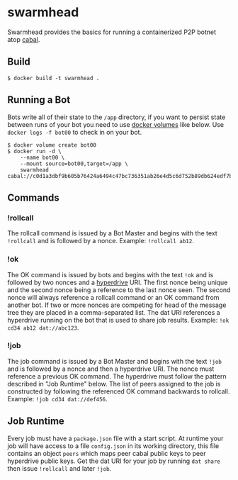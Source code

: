 # swarmhead
Swarmhead provides the basics for running a containerized P2P botnet atop [cabal](https://cabal.chat/).

## Build
```
$ docker build -t swarmhead .
```

## Running a Bot
Bots write all of their state to the `/app` directory, if you want to persist state between runs of your bot you need to use [docker volumes](https://docs.docker.com/storage/volumes/) like below. Use `docker logs -f bot00` to check in on your bot.
```
$ docker volume create bot00
$ docker run -d \
    --name bot00 \
    --mount source=bot00,target=/app \
    swarmhead cabal://c0d1a3dbf9b605b76424a6494c47bc736351ab26e4d5c6d752b89db624edf7b3
```

## Commands
### !rollcall
The rollcall command is issued by a Bot Master and begins with the text `!rollcall` and is followed by a nonce. Example: `!rollcall ab12`.

### !ok
The OK command is issued by bots and begins with the text `!ok` and is followed by two nonces and a [hyperdrive](https://github.com/mafintosh/hyperdrive) URI. The first nonce being unique and the second nonce being a reference to the last nonce seen. The second nonce will always reference a rollcall command or an OK command from another bot. If two or more nonces are competing for head of the message tree they are placed in a comma-separated list. The dat URI references a hyperdrive running on the bot that is used to share job results. Example: `!ok cd34 ab12 dat://abc123`.

### !job
The job command is issued by a Bot Master and begins with the text `!job` and is followed by a nonce and then a hyperdrive URI. The nonce must reference a previous OK command. The hyperdrive must follow the pattern described in "Job Runtime" below. The list of peers assigned to the job is constructed by following the referenced OK command backwards to rollcall. Example: `!job cd34 dat://def456`.

## Job Runtime
Every job must have a `package.json` file with a start script.  At runtime your job will have access to a file `config.json` in its working directory, this file contains an object `peers` which maps peer cabal public keys to peer hyperdrive public keys. Get the dat URI for your job by running `dat share` then issue `!rollcall` and later `!job`.


